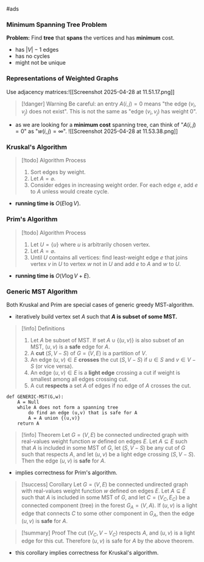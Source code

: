 #ads 

### Minimum Spanning Tree Problem

**Problem:** Find **tree** that **spans** the vertices and has **minimum** cost.
- has $|V|-1$ edges
- has no cycles
- might not be unique

### Representations of Weighted Graphs

Use adjacency matrices:![[Screenshot 2025-04-28 at 11.51.17.png]]

> [!danger] Warning
> Be careful: an entry $A(i,j)=0$ means "the edge $(v_i,v_j)$ does not exist". This is not the same as "edge $(v_i,v_j)$ has weight 0".
- as we are looking for a **minimum cost** spanning tree, can think of "$A(i,j)=0$" as "$w(i,j)=\infty$".
![[Screenshot 2025-04-28 at 11.53.38.png]]

### Kruskal's Algorithm

> [!todo] Algorithm Process
> 1. Sort edges by weight.
> 2. Let $A=\varnothing$.
> 3. Consider edges in increasing weight order. For each edge $e$, add $e$ to $A$ unless would create cycle.
- **running time is** $O(E\log V)$.

### Prim's Algorithm

> [!todo] Algorithm Process
> 1. Let $U = \{u\}$ where $u$ is arbitrarily chosen vertex.
> 2. Let $A=\varnothing$.
> 3. Until $U$ contains all vertices: find least-weight edge $e$ that joins vertex $v$ in $U$ to vertex $w$ not in $U$ and add $e$ to $A$ and $w$ to $U$.
- **running time is** $O(V\log V + E)$.

### Generic MST Algorithm

Both Kruskal and Prim are special cases of generic greedy MST-algorithm.
- iteratively build vertex set $A$ such that **$A$ is subset of some MST.**


> [!info] Definitions
> 1. Let $A$ be subset of MST. If set $A \cup \{(u,v)\}$ is also subset of an MST, $(u,v)$ is a **safe** edge for $A$.
> 2. A **cut** $(S,V-S)$ of $G=(V,E)$ is a partition of $V$.
> 3. An edge $(u,v) \in E$ **crosses** the cut $(S,V-S)$ if $u\in S$ and $v\in V-S$ (or vice versa).
> 4. An edge $(u,v)\in E$ is a **light edge** crossing a cut if weight is smallest among all edges crossing cut.
> 5. A cut **respects** a set $A$ of edges if no edge of $A$ crosses the cut.

```GENERIC-MST(G,w)
def GENERIC-MST(G,w):
	A = Null
	while A does not form a spanning tree
		do find an edge (u,v) that is safe for A
		A = A union {(u,v)}
	return A
```

> [!info] Theorem
> Let $G=(V,E)$ be connected undirected graph with real-values weight function $w$ defined on edges $E$. Let $A\subseteq E$ such that $A$ is included in some MST of $G$, let $(S,V-S)$ be any cut of $G$ such that respects $A$, and let $(u,v)$ be a light edge crossing $(S,V-S)$. Then the edge $(u,v)$ is **safe** for $A$.
- implies correctness for Prim's algorithm.

> [!success] Corollary
> Let $G=(V,E)$ be connected undirected graph with real-values weight function $w$ defined on edges $E$. Let $A\subseteq E$ such that $A$ is included in some MST of $G$, and let $C = (V_C, E_C)$ be a connected component (tree) in the forest $G_A = (V,A)$. If $(u,v)$ is a light edge that connects $C$ to some other component in $G_A$, then the edge $(u,v)$ is **safe** for $A$.
> 

> [!summary] Proof
> The cut $(V_C,V-V_C)$ respects $A$, and $(u,v)$ is a light edge for this cut. Therefore $(u,v)$ is safe for $A$ by the above theorem.
- this corollary implies correctness for Kruskal's algorithm.
